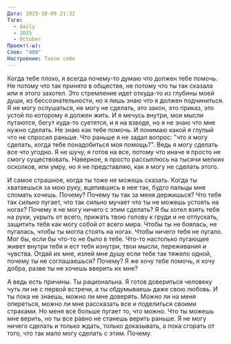 ```yaml
---
Дата: 2025-10-09 21:32
Тэги:
  - daily
  - 2025
  - October
Проект(-ы):
Cлов: "400"
Настроение: Такое себе
---
```

Когда тебе плохо, я всегда почему-то думаю что должен тебе помочь. Не потому что так принято в обществе, не потому что ты так сказала или я этого захотел. Это стремление идет откуда-то из глубины моей души, из бессознательности, но я лишь знаю что я должен подчиниться. Я не могу ослушаться, не могу не сделать, это закон, это приказ, это устой по которому я должен жить. И я мечусь внутри, мои мысли путаются, бегут куда-то суетятся, и я на взводе, но я не знаю что мне нужно сделать. Не знаю как тебе помочь. И понимаю какой я глупый что не спросил раньше. Что раньше я не задал вопрос: "что я могу сделать, когда тебе понадобиться моя помощь?". Ведь я могу сделать все что угодно. Я не шучу, я готов на все, потому что иначе я просто не смогу существовать. Наверное, я просто рассыплюсь на тысячи мелких осколков, или умру, но я не представляю, как я могу не сделать этого.

И самое страшное, когда ты тоже не можешь сказать. Когда ты хватаешься за мою руку, вцепившись в нее так, будто пальцы мне сломать хочешь. Почему? Почему ты так за меня держишься? Что тебя так сильно пугает, что так сильно мучает что ты не можешь устоять на ногах? Почему я не могу ничего с этим сделать? Я бы хотел взять тебя на руки, укрыть от всего, прижать твою голову к груди и не отпускать, защитить тебя как могу собой от всего мира. Чтобы ты не боялась, не пугалась, чтобы ты могла стоять на ногах. Чтобы ничего тебя не пугало. Мог бы, если бы что-то не было в тебе. Что-то настолько пугающее живет внутри тебя и ест тебя изнутри, твои мысли, переживания и чувства. Отдай их мне, излей мне душу если тебе так тяжело одной, почему ты не соглашаешься? Почему? Я же хочу тебе помочь, я хочу добра, разве ты не хочешь вверить их мне?

А ведь есть причины. Ты рациональна. Я готов довериться человеку чуть ли не с первой встречи, а ты обдумываешь даже свою любовь. И ты пока не знаешь, можно ли мне доверять. Можно ли на меня опереться, можно ли мне рассказать все и поделиться своими страхами. Но меня все больше пугает то, что можно. Что ты можешь мне верить, но ты все равно не станешь верить раньше. Я не могу ничего сделать и только ждать, только доказывать, а пока сгорать от того, что так мало могу сделать с этим. Почему.
